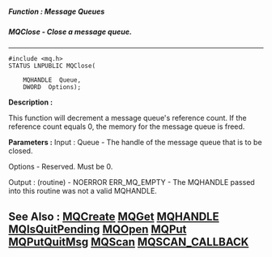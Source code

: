 ##### Function : Message Queues
##### MQClose - Close a message queue.
---
```
#include <mq.h>
STATUS LNPUBLIC MQClose(

	MQHANDLE  Queue,
	DWORD  Options);
```
**Description :**

This function will decrement a message queue's reference count. If the 
reference count equals 0, the memory for the message queue is freed.

**Parameters :**
Input :
Queue  -  The handle of the message queue that is to be closed.

Options  -  Reserved. Must be 0.

Output :
(routine)  -  NOERROR
ERR_MQ_EMPTY - The MQHANDLE passed into this routine was not a valid MQHANDLE.



**See Also :**
[MQCreate](/domino-c-api-docs/reference/Func/MQCreate)
[MQGet](/domino-c-api-docs/reference/Func/MQGet)
[MQHANDLE](/domino-c-api-docs/reference/Data/MQHANDLE)
[MQIsQuitPending](/domino-c-api-docs/reference/Func/MQIsQuitPending)
[MQOpen](/domino-c-api-docs/reference/Func/MQOpen)
[MQPut](/domino-c-api-docs/reference/Func/MQPut)
[MQPutQuitMsg](/domino-c-api-docs/reference/Func/MQPutQuitMsg)
[MQScan](/domino-c-api-docs/reference/Func/MQScan)
[MQSCAN_CALLBACK](/domino-c-api-docs/reference/Data/MQSCAN_CALLBACK)
---
